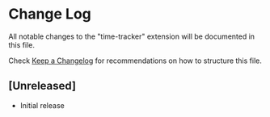 # Change Log
All notable changes to the "time-tracker" extension will be documented in this file.

Check [Keep a Changelog](http://keepachangelog.com/) for recommendations on how to structure this file.

## [Unreleased]
- Initial release